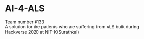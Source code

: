 # AI-4-ALS
Team number #133<br>
A solution for the patients who are suffering from ALS built during Hackverse 2020 at NIT-K(Surathkal)
